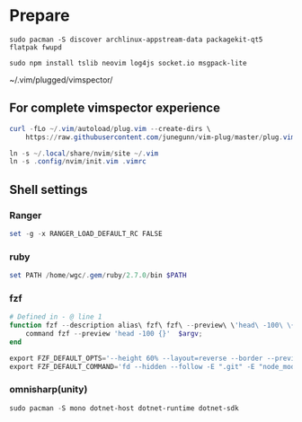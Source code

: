 # Prepare

`sudo pacman -S discover archlinux-appstream-data packagekit-qt5 flatpak fwupd`

`sudo npm install tslib neovim log4js socket.io msgpack-lite`


~/.vim/plugged/vimspector/

## For complete vimspector experience

```PowerShell
curl -fLo ~/.vim/autoload/plug.vim --create-dirs \
    https://raw.githubusercontent.com/junegunn/vim-plug/master/plug.vim

ln -s ~/.local/share/nvim/site ~/.vim
ln -s .config/nvim/init.vim .vimrc
```

## Shell settings

### Ranger

```PowerShell
set -g -x RANGER_LOAD_DEFAULT_RC FALSE
```

### ruby

```PowerShell
set PATH /home/wgc/.gem/ruby/2.7.0/bin $PATH
```

### fzf

```PowerShell
# Defined in - @ line 1
function fzf --description alias\ fzf\ fzf\ --preview\ \'head\ -100\ \{\}\'\n
	command fzf --preview 'head -100 {}'  $argv;
end

export FZF_DEFAULT_OPTS='--height 60% --layout=reverse --border --preview-window=right'
export FZF_DEFAULT_COMMAND='fd --hidden --follow -E ".git" -E "node_modules"'
```

### omnisharp(unity)

```PowerShell
sudo pacman -S mono dotnet-host dotnet-runtime dotnet-sdk
```

